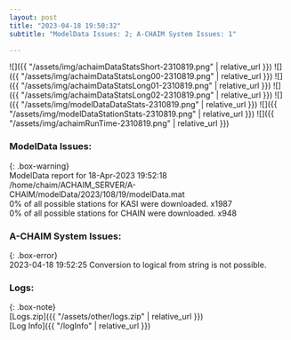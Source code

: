```yaml
---
layout: post
title: "2023-04-18 19:50:32"
subtitle: "ModelData Issues: 2; A-CHAIM System Issues: 1"

---
```


![]({{ "/assets/img/achaimDataStatsShort-2310819.png" | relative_url }})
![]({{ "/assets/img/achaimDataStatsLong00-2310819.png" | relative_url }})
![]({{ "/assets/img/achaimDataStatsLong01-2310819.png" | relative_url }})
![]({{ "/assets/img/achaimDataStatsLong02-2310819.png" | relative_url }})
![]({{ "/assets/img/modelDataDataStats-2310819.png" | relative_url }})
![]({{ "/assets/img/modelDataStationStats-2310819.png" | relative_url }})
![]({{ "/assets/img/achaimRunTime-2310819.png" | relative_url }})


### ModelData Issues:  
  
{: .box-warning}  
 ModelData report for 18-Apr-2023 19:52:18   
 /home/chaim/ACHAIM_SERVER/A-CHAIM/modelData/2023/108/19/modelData.mat   
 0% of all possible stations for KASI were downloaded. x1987   
 0% of all possible stations for CHAIN were downloaded. x948   
  
### A-CHAIM System Issues:  
  
{: .box-error}  
2023-04-18 19:52:25 Conversion to logical from string is not possible.  

### Logs:  
  
{: .box-note}  
[Logs.zip]({{ "/assets/other/logs.zip" | relative_url }})  
[Log Info]({{ "/logInfo" | relative_url }})  
